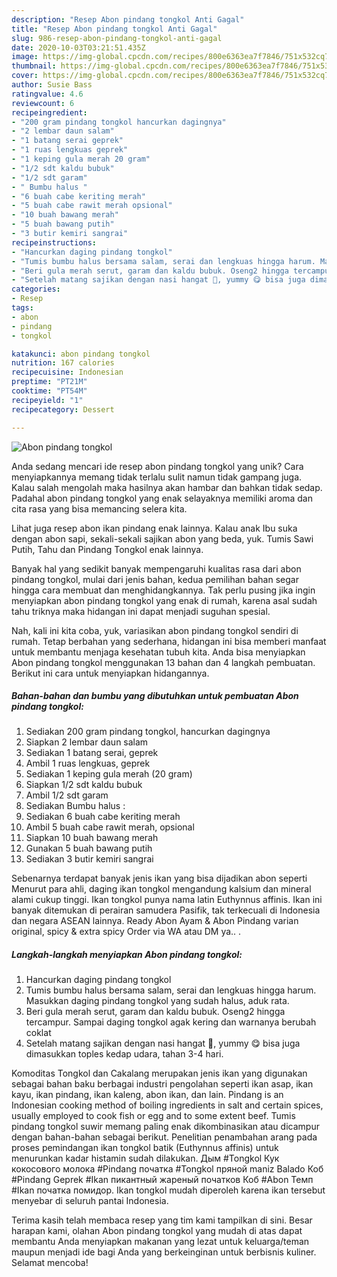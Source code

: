 ```yaml
---
description: "Resep Abon pindang tongkol Anti Gagal"
title: "Resep Abon pindang tongkol Anti Gagal"
slug: 986-resep-abon-pindang-tongkol-anti-gagal
date: 2020-10-03T03:21:51.435Z
image: https://img-global.cpcdn.com/recipes/800e6363ea7f7846/751x532cq70/abon-pindang-tongkol-foto-resep-utama.jpg
thumbnail: https://img-global.cpcdn.com/recipes/800e6363ea7f7846/751x532cq70/abon-pindang-tongkol-foto-resep-utama.jpg
cover: https://img-global.cpcdn.com/recipes/800e6363ea7f7846/751x532cq70/abon-pindang-tongkol-foto-resep-utama.jpg
author: Susie Bass
ratingvalue: 4.6
reviewcount: 6
recipeingredient:
- "200 gram pindang tongkol hancurkan dagingnya"
- "2 lembar daun salam"
- "1 batang serai geprek"
- "1 ruas lengkuas geprek"
- "1 keping gula merah 20 gram"
- "1/2 sdt kaldu bubuk"
- "1/2 sdt garam"
- " Bumbu halus "
- "6 buah cabe keriting merah"
- "5 buah cabe rawit merah opsional"
- "10 buah bawang merah"
- "5 buah bawang putih"
- "3 butir kemiri sangrai"
recipeinstructions:
- "Hancurkan daging pindang tongkol"
- "Tumis bumbu halus bersama salam, serai dan lengkuas hingga harum. Masukkan daging pindang tongkol yang sudah halus, aduk rata."
- "Beri gula merah serut, garam dan kaldu bubuk. Oseng2 hingga tercampur. Sampai daging tongkol agak kering dan warnanya berubah coklat"
- "Setelah matang sajikan dengan nasi hangat 🍚, yummy 😋 bisa juga dimasukkan toples kedap udara, tahan 3-4 hari."
categories:
- Resep
tags:
- abon
- pindang
- tongkol

katakunci: abon pindang tongkol 
nutrition: 167 calories
recipecuisine: Indonesian
preptime: "PT21M"
cooktime: "PT54M"
recipeyield: "1"
recipecategory: Dessert

---
```



![Abon pindang tongkol](https://img-global.cpcdn.com/recipes/800e6363ea7f7846/751x532cq70/abon-pindang-tongkol-foto-resep-utama.jpg)

Anda sedang mencari ide resep abon pindang tongkol yang unik? Cara menyiapkannya memang tidak terlalu sulit namun tidak gampang juga. Kalau salah mengolah maka hasilnya akan hambar dan bahkan tidak sedap. Padahal abon pindang tongkol yang enak selayaknya memiliki aroma dan cita rasa yang bisa memancing selera kita.

Lihat juga resep abon ikan pindang enak lainnya. Kalau anak Ibu suka dengan abon sapi, sekali-sekali sajikan abon yang beda, yuk. Tumis Sawi Putih, Tahu dan Pindang Tongkol enak lainnya.

Banyak hal yang sedikit banyak mempengaruhi kualitas rasa dari abon pindang tongkol, mulai dari jenis bahan, kedua pemilihan bahan segar hingga cara membuat dan menghidangkannya. Tak perlu pusing jika ingin menyiapkan abon pindang tongkol yang enak di rumah, karena asal sudah tahu triknya maka hidangan ini dapat menjadi suguhan spesial.


Nah, kali ini kita coba, yuk, variasikan abon pindang tongkol sendiri di rumah. Tetap berbahan yang sederhana, hidangan ini bisa memberi manfaat untuk membantu menjaga kesehatan tubuh kita. Anda bisa menyiapkan Abon pindang tongkol menggunakan 13 bahan dan 4 langkah pembuatan. Berikut ini cara untuk menyiapkan hidangannya.

<!--inarticleads1-->

##### Bahan-bahan dan bumbu yang dibutuhkan untuk pembuatan Abon pindang tongkol:

1. Sediakan 200 gram pindang tongkol, hancurkan dagingnya
1. Siapkan 2 lembar daun salam
1. Sediakan 1 batang serai, geprek
1. Ambil 1 ruas lengkuas, geprek
1. Sediakan 1 keping gula merah (20 gram)
1. Siapkan 1/2 sdt kaldu bubuk
1. Ambil 1/2 sdt garam
1. Sediakan  Bumbu halus :
1. Sediakan 6 buah cabe keriting merah
1. Ambil 5 buah cabe rawit merah, opsional
1. Siapkan 10 buah bawang merah
1. Gunakan 5 buah bawang putih
1. Sediakan 3 butir kemiri sangrai


Sebenarnya terdapat banyak jenis ikan yang bisa dijadikan abon seperti Menurut para ahli, daging ikan tongkol mengandung kalsium dan mineral alami cukup tinggi. Ikan tongkol punya nama latin Euthynnus affinis. Ikan ini banyak ditemukan di perairan samudera Pasifik, tak terkecuali di Indonesia dan negara ASEAN lainnya. Ready Abon Ayam &amp; Abon Pindang varian original, spicy &amp; extra spicy Order via WA atau DM ya.. . 

<!--inarticleads2-->

##### Langkah-langkah menyiapkan Abon pindang tongkol:

1. Hancurkan daging pindang tongkol
1. Tumis bumbu halus bersama salam, serai dan lengkuas hingga harum. Masukkan daging pindang tongkol yang sudah halus, aduk rata.
1. Beri gula merah serut, garam dan kaldu bubuk. Oseng2 hingga tercampur. Sampai daging tongkol agak kering dan warnanya berubah coklat
1. Setelah matang sajikan dengan nasi hangat 🍚, yummy 😋 bisa juga dimasukkan toples kedap udara, tahan 3-4 hari.


Komoditas Tongkol dan Cakalang merupakan jenis ikan yang digunakan sebagai bahan baku berbagai industri pengolahan seperti ikan asap, ikan kayu, ikan pindang, ikan kaleng, abon ikan, dan lain. Pindang is an Indonesian cooking method of boiling ingredients in salt and certain spices, usually employed to cook fish or egg and to some extent beef. Tumis pindang tongkol suwir memang paling enak dikombinasikan atau dicampur dengan bahan-bahan sebagai berikut. Penelitian penambahan arang pada proses pemindangan ikan tongkol batik (Euthynnus affinis) untuk menurunkan kadar histamin sudah dilakukan. Дым #Tongkol Кук кокосового молока #Pindang початка #Tongkol пряной maniz Balado Коб #Pindang Geprek #Ikan пикантный жареный початков Коб #Abon Темп #Ikan початка помидор. Ikan tongkol mudah diperoleh karena ikan tersebut menyebar di seluruh pantai Indonesia. 

Terima kasih telah membaca resep yang tim kami tampilkan di sini. Besar harapan kami, olahan Abon pindang tongkol yang mudah di atas dapat membantu Anda menyiapkan makanan yang lezat untuk keluarga/teman maupun menjadi ide bagi Anda yang berkeinginan untuk berbisnis kuliner. Selamat mencoba!
